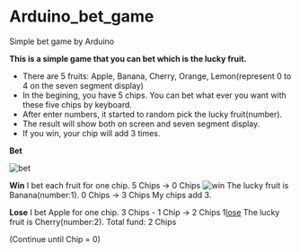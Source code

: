 # Arduino_bet_game
Simple bet game by Arduino

**This is a simple game that you can bet which is the lucky fruit.**

- There are 5 fruits: Apple, Banana, Cherry, Orange, Lemon(represent 0 to 4 on the seven segment display)
- In the begining, you have 5 chips. You can bet what ever you want with these five chips by keyboard.
- After enter numbers, it started to random pick the lucky fruit(number). 
- The result will show both on screen and seven segment display. 
- If you win, your chip will add 3 times.

**Bet**

![bet](https://github.com/Snoopy1994/Arduino_bet_game/blob/main/bet.png)

**Win**
I bet each fruit for one chip. 
5 Chips -> 0 Chips
![win](https://github.com/Snoopy1994/Arduino_bet_game/blob/main/win.png)
The lucky fruit is Banana(number:1).
0 Chips -> 3 Chips
My chips add 3. 

**Lose**
I bet Apple for one chip. 
3 Chips - 1 Chip -> 2 Chips
1[lose](https://github.com/Snoopy1994/Arduino_bet_game/blob/main/lose.png)
The lucky fruit is Cherry(number:2).
Total fund: 2 Chips

(Continue until Chip = 0)
